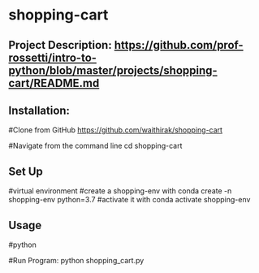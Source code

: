 
# shopping-cart

## Project Description: https://github.com/prof-rossetti/intro-to-python/blob/master/projects/shopping-cart/README.md 

## Installation:

#Clone from GitHub https://github.com/waithirak/shopping-cart 

#Navigate from the command line cd shopping-cart 

 ## Set Up

 #virtual environment
    #create a shopping-env with conda create -n shopping-env python=3.7
    #activate it with conda activate shopping-env

## Usage 

#python 

#Run Program: python shopping_cart.py



